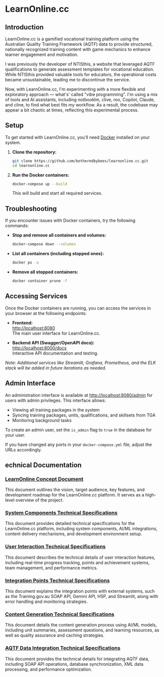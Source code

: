# LearnOnline.cc

## Introduction

LearnOnline.cc is a gamified vocational training platform using the Australian Quality Training Framework (AQTF) data to provide structured, nationally recognized training content with game mechanics to enhance learner engagement and motivation.

I was previously the developer of NTISthis, a website that leveraged AQTF qualifications to generate assessment templates for vocational education. While NTISthis provided valuable tools for educators, the operational costs became unsustainable, leading me to discontinue the service.

Now, with LearnOnline.cc, I'm experimenting with a more flexible and exploratory approach — what's' called "vibe programming". I'm using a mix of tools and AI assistants, including notbooklm, clive, roo, Copilot, Claude, and cline, to find what best fits my workflow. As a result, the codebase may appear a bit chaotic at times, reflecting this experimental process.

## Setup

To get started with LearnOnline.cc, you'll need [Docker](https://www.docker.com/products/docker-desktop/) installed on your system.

1. **Clone the repository:**
   ```sh
   git clone https://github.com/botheredbybees/learnonline.cc.git
   cd learnonline.cc
   ```

2. **Run the Docker containers:**
   ```sh
   docker-compose up --build
   ```

   This will build and start all required services.

## Troubleshooting

If you encounter issues with Docker containers, try the following commands:

- **Stop and remove all containers and volumes:**
  ```sh
  docker-compose down --volumes
  ```

- **List all containers (including stopped ones):**
  ```sh
  docker ps -a
  ```

- **Remove all stopped containers:**
  ```sh
  docker container prune -f
  ```
## Accessing Services

Once the Docker containers are running, you can access the services in your browser at the following endpoints:

- **Frontend:**  
  [http://localhost:8080](http://localhost:8080)  
  The main user interface for LearnOnline.cc.

- **Backend API (Swagger/OpenAPI docs):**  
  [http://localhost:8000/docs](http://localhost:8000/docs)  
  Interactive API documentation and testing.

*Note: Additional services like Streamlit, Grafana, Prometheus, and the ELK stack will be added in future iterations as needed.*

## Admin Interface

An administration interface is available at [http://localhost:8080/admin](http://localhost:8080/admin) for users with admin privileges. This interface allows:

- Viewing all training packages in the system
- Syncing training packages, units, qualifications, and skillsets from TGA
- Monitoring background tasks

To create an admin user, set the `is_admin` flag to `true` in the database for your user.

If you have changed any ports in your `docker-compose.yml` file, adjust the URLs accordingly.

## echnical Documentation

### [LearnOnline Concept Document](docs/learnonline_concept.md)
This document outlines the vision, target audience, key features, and development roadmap for the LearnOnline.cc platform. It serves as a high-level overview of the project.

### [System Components Technical Specifications](docs/technical/system_components.md)
This document provides detailed technical specifications for the LearnOnline.cc platform, including system components, AI/ML integrations, content delivery mechanisms, and development environment setup.

### [User Interaction Technical Specifications](docs/technical/user_interaction.md)
This document describes the technical details of user interaction features, including real-time progress tracking, points and achievement systems, team management, and performance metrics.

### [Integration Points Technical Specifications](docs/technical/integration_points.md)
This document explains the integration points with external systems, such as the Training.gov.au SOAP API, Gemini API, H5P, and Streamlit, along with error handling and monitoring strategies.

### [Content Generation Technical Specifications](docs/technical/content_generation.md)
This document details the content generation process using AI/ML models, including unit summaries, assessment questions, and learning resources, as well as quality assurance and caching strategies.

### [AQTF Data Integration Technical Specifications](docs/technical/aqtf_integration.md)
This document provides the technical details for integrating AQTF data, including SOAP API operations, database synchronization, XML data processing, and performance optimization.